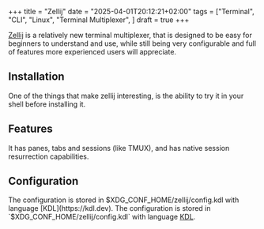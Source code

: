 +++
title = "Zellij"
date = "2025-04-01T20:12:21+02:00"
tags = ["Terminal", "CLI", "Linux", "Terminal Multiplexer", ]
draft = true
+++

[Zellij](https://zellij.dev) is a relatively new terminal multiplexer, that is designed to be
easy for beginners to understand and use, <!--but is a little graphically bloated by default.-->
while still being very configurable
and full of features more experienced users will appreciate.
<!--more-->

## Installation
One of the things that make zellij interesting, is the ability to try it in your shell before installing it.
## Features
It has panes, tabs and sessions (like TMUX), and has native session resurrection capabilities.
## Configuration
The configuration is stored in $XDG_CONF_HOME/zellij/config.kdl with language [KDL](https://kdl.dev).
The configuration is stored in `$XDG_CONF_HOME/zellij/config.kdl` with language [KDL](https://kdl.dev).


<!--end-->
